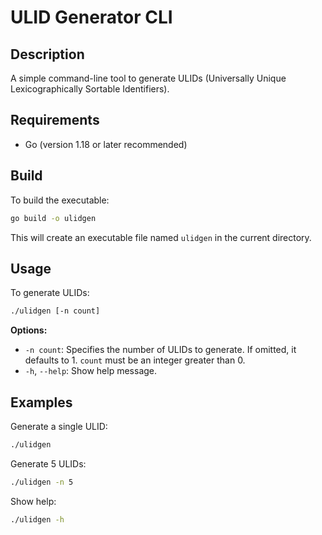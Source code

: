 # ULID Generator CLI

## Description

A simple command-line tool to generate ULIDs (Universally Unique Lexicographically Sortable Identifiers).

## Requirements

- Go (version 1.18 or later recommended)

## Build

To build the executable:

```sh
go build -o ulidgen
```

This will create an executable file named `ulidgen` in the current directory.

## Usage

To generate ULIDs:

```sh
./ulidgen [-n count]
```

**Options:**

- `-n count`: Specifies the number of ULIDs to generate. If omitted, it defaults to 1. `count` must be an integer greater than 0.
- `-h`, `--help`: Show help message.

## Examples

Generate a single ULID:
```sh
./ulidgen
```

Generate 5 ULIDs:
```sh
./ulidgen -n 5
```

Show help:
```sh
./ulidgen -h
